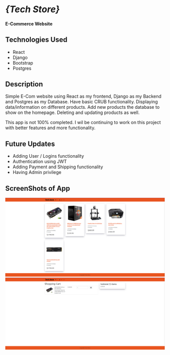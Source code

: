 # _{Tech Store}_

#### E-Commerce Website

## Technologies Used

- React
- Django
- Bootstrap
- Postgres

## Description

Simple E-Com website using React as my frontend, Django as my Backend and Postgres as my Database. Have basic CRUB functionality. Displaying data/information on different products. Add new products the database to show on the homepage. Deleting and updating products as well.

This app is not 100% completed. I wil be continuing to work on this project with better features and more functionality.

## Future Updates

- Adding User / Logins functionality
- Authentication using JWT
- Adding Payment and Shipping functionality
- Having Admin privilege

## ScreenShots of App

![Alt text](/public/app_demo.png)
![Alt text](/public/appdemo_cart.png)
